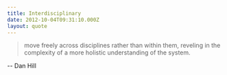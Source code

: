 ```yaml
---
title: Interdisciplinary
date: 2012-10-04T09:31:10.000Z
layout: quote
---
```


> move freely across disciplines rather than within them, reveling in the complexity of a more holistic understanding of the system.

-- Dan Hill

